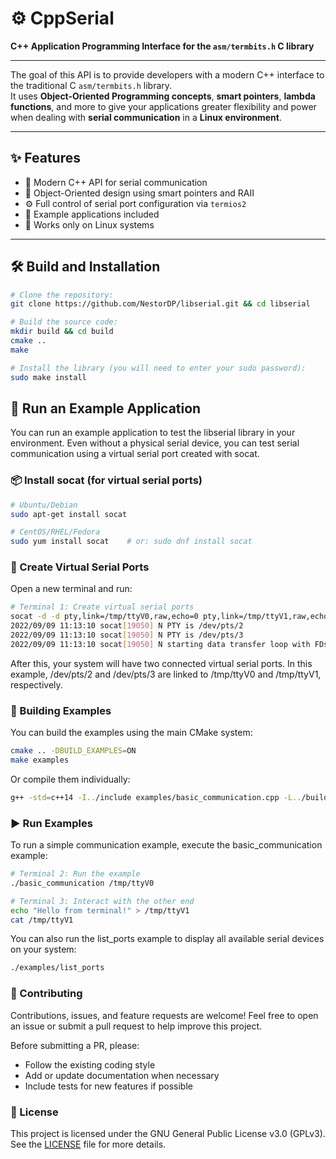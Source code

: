 # ⚙️ CppSerial

**C++ Application Programming Interface for the `asm/termbits.h` C library**

---

The goal of this API is to provide developers with a modern C++ interface to the traditional C `asm/termbits.h` library.  
It uses **Object-Oriented Programming concepts**, **smart pointers**, **lambda functions**, and more to give your applications greater flexibility and power when dealing with **serial communication** in a **Linux environment**.

---

## ✨ Features

- 🚀 Modern C++ API for serial communication  
- 🧠 Object-Oriented design using smart pointers and RAII  
- ⚙️ Full control of serial port configuration via `termios2`  
- 🧩 Example applications included  
- 🐧 Works only on Linux systems

---

## 🛠️ Build and Installation


```bash
# Clone the repository:
git clone https://github.com/NestorDP/libserial.git && cd libserial

# Build the source code:
mkdir build && cd build
cmake ..
make

# Install the library (you will need to enter your sudo password):
sudo make install
```

## 🧪 Run an Example Application

You can run an example application to test the libserial library in your environment.
Even without a physical serial device, you can test serial communication using a virtual serial port created with socat.

### 📦 Install socat (for virtual serial ports)

```bash
# Ubuntu/Debian
sudo apt-get install socat

# CentOS/RHEL/Fedora
sudo yum install socat    # or: sudo dnf install socat
```

### 🔧 Create Virtual Serial Ports

Open a new terminal and run:

```bash
# Terminal 1: Create virtual serial ports
socat -d -d pty,link=/tmp/ttyV0,raw,echo=0 pty,link=/tmp/ttyV1,raw,echo=0
2022/09/09 11:13:10 socat[19050] N PTY is /dev/pts/2
2022/09/09 11:13:10 socat[19050] N PTY is /dev/pts/3
2022/09/09 11:13:10 socat[19050] N starting data transfer loop with FDs [5,5] and [7,7]
```

After this, your system will have two connected virtual serial ports.
In this example, /dev/pts/2 and /dev/pts/3 are linked to /tmp/ttyV0 and /tmp/ttyV1, respectively.

### 🧰 Building Examples

You can build the examples using the main CMake system:

```bash
cmake .. -DBUILD_EXAMPLES=ON
make examples
```

Or compile them individually:

```bash
g++ -std=c++14 -I../include examples/basic_communication.cpp -L../build -llibserial -o basic_comm
```

### ▶️ Run Examples

To run a simple communication example, execute the basic_communication example:

```bash
# Terminal 2: Run the example
./basic_communication /tmp/ttyV0

# Terminal 3: Interact with the other end
echo "Hello from terminal!" > /tmp/ttyV1
cat /tmp/ttyV1
```

You can also run the list_ports example to display all available serial devices on your system:

```bash
./examples/list_ports
```

### 🤝 Contributing

Contributions, issues, and feature requests are welcome!
Feel free to open an issue or submit a pull request to help improve this project.

Before submitting a PR, please:

- Follow the existing coding style
- Add or update documentation when necessary
- Include tests for new features if possible

### 📄 License

This project is licensed under the GNU General Public License v3.0 (GPLv3).
See the [LICENSE](./LICENSE) file for more details.
